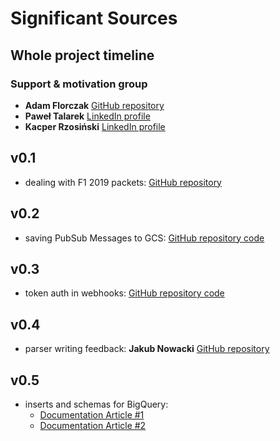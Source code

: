# Significant Sources
## Whole project timeline
### Support & motivation group
- **Adam Florczak** [GitHub repository](https://github.com/aqum)
- **Paweł Talarek** [LinkedIn profile](https://www.linkedin.com/in/pawe%C5%82-talarek-a5501012b/)
- **Kacper Rzosiński** [LinkedIn profile](https://www.linkedin.com/in/gathspar/)
## v0.1 
- dealing with F1 2019 packets: [GitHub repository](https://gitlab.com/reddish/f1-2019-telemetry)
## v0.2
- saving PubSub Messages to GCS: [GitHub repository code](https://github.com/GoogleCloudPlatform/python-docs-samples/blob/master/pubsub/streaming-analytics/PubSubToGCS.py)
## v0.3 
- token auth in webhooks: [GitHub repository code](https://gist.github.com/tschieggm/7604940)
## v0.4
- parser writing feedback: **Jakub Nowacki** [GitHub repository](https://github.com/jsnowacki)
## v0.5
- inserts and schemas for BigQuery: 
  - [Documentation Article #1](https://cloud.google.com/bigquery/docs/tables#python)
  - [Documentation Article #2](https://cloud.google.com/bigquery/streaming-data-into-bigquery)
